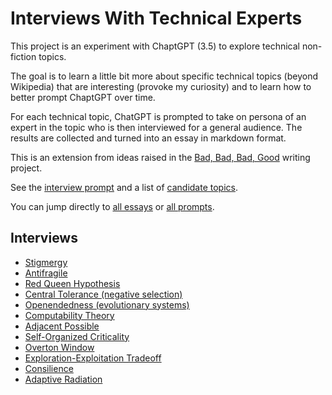 # Interviews With Technical Experts

This project is an experiment with ChaptGPT (3.5) to explore technical non-fiction topics.

The goal is to learn a little bit more about specific technical topics (beyond Wikipedia) that are interesting (provoke my curiosity) and to learn how to better prompt ChaptGPT over time.

For each technical topic, ChatGPT is prompted to take on persona of an expert in the topic who is then interviewed for a general audience. The results are collected and turned into an essay in markdown format.

This is an extension from ideas raised in the [Bad, Bad, Bad, Good](https://badbadbadgood.substack.com/) writing project.

See the [interview prompt](prompts/interview_template.md) and a list of [candidate topics](prompts/topics.md).

You can jump directly to [all essays](writing/) or [all prompts](prompts/).

## Interviews

* [Stigmergy](writing/stigmergy.md)
* [Antifragile](writing/antifragile.md)
* [Red Queen Hypothesis](writing/red_queen.md)
* [Central Tolerance (negative selection)](writing/negative_selection.md)
* [Openendedness (evolutionary systems)](writing/openendedness.md)
* [Computability Theory](writing/computability_theory.md)
* [Adjacent Possible](writing/adjacent_possible.md)
* [Self-Organized Criticality](writing/self_organized_criticality.md)
* [Overton Window](writing/overton_window.md)
* [Exploration-Exploitation Tradeoff](writing/exploration_exploitation_tradeoff.md)
* [Consilience](writing/consilience.md)
* [Adaptive Radiation](writing/adaptive_radiation.md)


